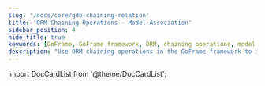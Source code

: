 ```yaml
---
slug: '/docs/core/gdb-chaining-relation'
title: 'ORM Chaining Operations - Model Association'
sidebar_position: 4
hide_title: true
keywords: [GoFrame, GoFrame framework, ORM, chaining operations, model association, gdb, database, data handling, development framework, documentation]
description: "Use ORM chaining operations in the GoFrame framework to implement model associations. Through detailed examples and explanations, help developers understand and apply the database processing capabilities in GoFrame, thereby improving development efficiency and facilitating the easy management of complex data relationships."
---
```


import DocCardList from '@theme/DocCardList';

<DocCardList />